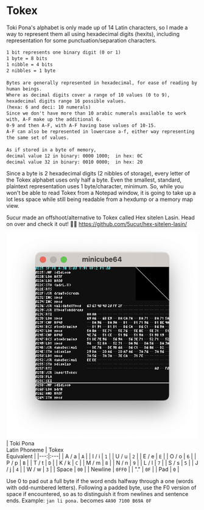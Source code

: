 # Tokex
Toki Pona's alphabet is only made up of 14 Latin characters, so I made a way to represent them all using hexadecimal digits (hexits), including representation for some punctuation/separation characters.
```
1 bit represents one binary digit (0 or 1)
1 byte = 8 bits
1 nibble = 4 bits
2 nibbles = 1 byte

Bytes are generally represented in hexadecimal, for ease of reading by human beings.
Where as decimal digits cover a range of 10 values (0 to 9), hexadecimal digits range 16 possible values.
(hexa: 6 and deci: 10 numerals)
Since we don't have more than 10 arabic numerals available to work with, A-F make up the additional 6.
0-9 and then A-F, with A-F having base values of 10-15.
A-F can also be represented in lowercase a-f, either way representing the same set of values.

As if stored in a byte of memory,
decimal value 12 in binary: 0000 1000;  in hex: 0C
decimal value 32 in binary: 0010 0000;  in hex: 20
```
Since a byte is 2 hexadecimal digits (2 nibbles of storage), every letter of the Tokex alphabet uses only half a byte.  Even the smallest, standard, plaintext representation uses 1 byte/character, minimum.  So, while you won't be able to read Tokex from a Notepad window, it is going to take up a lot less space while still being readable from a hexdump or a memory map view.

5ucur made an offshoot/alternative to Tokex called Hex sitelen Lasin.  Head on over and check it out! 👍🏻 https://github.com/5ucur/hex-sitelen-lasin/

![image](https://github.com/AbbyRead/Tokex/blob/c15dd30cc2e2f21eb22cd17ee8af7b8fdc93fada/Tokex%20in%20Minicube64.png)
| Toki Pona<br>Latin Phoneme | Tokex<br>Equivalent |
|---:|:---|
| A / a | `A` |
| I / i | `1` |
| U / u | `2` |
| E / e | `E` |
| O / o | `6` |
| P / p | `B` |
| T / t | `D` |
| K / k | `C` |
| M / m | `8` |
| N / n | `9` |
| L / l | `7` |
| S / s | `5` |
| J / j | `4` |
| W / w | `3` |
| Space | `00` |
| Newline | `0FF0` |
| "." | `0F` |
| Pad | `0` |

Use 0 to pad out a full byte if the word ends halfway through a one (words with odd-numbered letters).
Following a padded byte, use the F0 version of space if encountered, so as to distinguish it from newlines and sentence ends.
Example:
`jan li pona.` becomes
`4A90 7100 B69A 0F`
